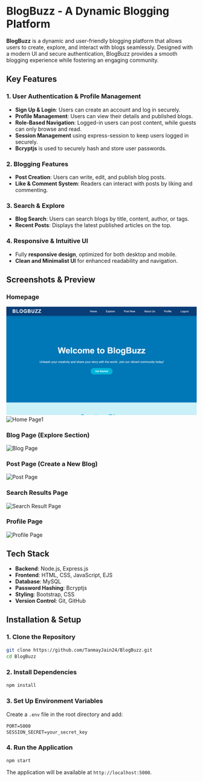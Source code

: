 # **BlogBuzz - A Dynamic Blogging Platform**  

**BlogBuzz** is a dynamic and user-friendly blogging platform that allows users to create, explore, and interact with blogs seamlessly. Designed with a modern UI and secure authentication, BlogBuzz provides a smooth blogging experience while fostering an engaging community.  

## **Key Features**  

### **1. User Authentication & Profile Management** 
- **Sign Up & Login**: Users can create an account and log in securely.  
- **Profile Management**: Users can view their details and published blogs.  
- **Role-Based Navigation**: Logged-in users can post content, while guests can only browse and read.
- **Session Management** using express-session to keep users logged in securely.
- **Bcryptjs** is used to securely hash and store user passwords. 

### **2. Blogging Features**  
- **Post Creation**: Users can write, edit, and publish blog posts.
- **Like & Comment System**: Readers can interact with posts by liking and commenting.

### **3. Search & Explore**  
- **Blog Search**: Users can search blogs by title, content, author, or tags.
- **Recent Posts**: Displays the latest published articles on the top.

### **4. Responsive & Intuitive UI**  
- Fully **responsive design**, optimized for both desktop and mobile. 
- **Clean and Minimalist UI** for enhanced readability and navigation.  

## Screenshots & Preview  

### Homepage  
![Home Page](https://github.com/TanmayJain24/BlogBuzz/blob/main/public/images/Home_Page.png)  
![Home Page1](https://github.com/TanmayJain24/BlogBuzz/main/public/images/Home_Page1.png) 

### Blog Page (Explore Section)  
![Blog Page](https://github.com/TanmayJain24/BlogBuzz/main/public/images/Blog_Page.png)  

### Post Page (Create a New Blog)  
![Post Page](https://github.com/TanmayJain24/BlogBuzz/main/public/images/Create_Post.png)    

### Search Results Page 
![Search Result Page](https://github.com/TanmayJain24/BlogBuzz/main/public/images/Search_Results.png)   

### Profile Page  
![Profile Page](https://github.com/TanmayJain24/BlogBuzz/main/public/images/Profile_Page.png)   


## **Tech Stack**  
- **Backend**: Node.js, Express.js  
- **Frontend**: HTML, CSS, JavaScript, EJS  
- **Database**: MySQL
- **Password Hashing**: Bcryptjs  
- **Styling**: Bootstrap, CSS  
- **Version Control**: Git, GitHub  

## **Installation & Setup**  
### **1. Clone the Repository**  
```bash
git clone https://github.com/TanmayJain24/BlogBuzz.git
cd BlogBuzz
```

### **2. Install Dependencies**  
```bash
npm install
```

### **3. Set Up Environment Variables**  
Create a `.env` file in the root directory and add:  
```
PORT=5000
SESSION_SECRET=your_secret_key
```

### **4. Run the Application**  
```bash
npm start
```
The application will be available at `http://localhost:5000`.
